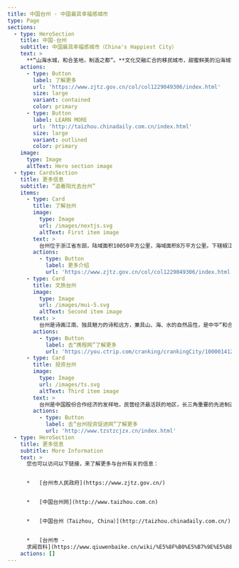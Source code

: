 ```yaml
---
title: 中国台州 - 中国最具幸福感城市
type: Page
sections:
  - type: HeroSection
    title: 中国·台州
    subtitle: 中国最具幸福感城市（China's Happiest City）
    text: >
      **“山海水城，和合圣地，制造之都”。**文化交融汇合的移民城市，甜蜜鲜美的沿海城市，民营经济发达的富裕城市，物产丰饶的宜居城市。[九度荣膺“中国最具幸福感城市”](https://mp.weixin.qq.com/s?__biz=MjM5MDM4NTYwMQ==\&mid=2652430586\&idx=1\&sn=f588c0dce8e40db6145b686062d21fc7\&chksm=bcdefc65d43e5f7811a60ec3e56f5bdf39824f2b3a5da3af179ab37de8d3102837ec585ef552\&scene=27)。
    actions:
      - type: Button
        label: 了解更多
        url: 'https://www.zjtz.gov.cn/col/col1229049306/index.html'
        size: large
        variant: contained
        color: primary
      - type: Button
        label: LEARN MORE
        url: 'http://taizhou.chinadaily.com.cn/index.html'
        size: large
        variant: outlined
        color: primary
    image:
      type: Image
      altText: Hero section image
  - type: CardsSection
    title: 更多信息
    subtitle: “追着阳光去台州”
    items:
      - type: Card
        title: 了解台州
        image:
          type: Image
          url: /images/nextjs.svg
          altText: First item image
        text: >
          台州位于浙江省东部，陆域面积10050平方公里，海域面积8万平方公里。下辖椒江、黄岩、路桥三个区，临海、温岭、玉环三个县级市和天台、仙居、三门三个县，常住人口667.8万，是长三角中心区27城之一、国务院批复确定的浙江沿海区域性中心城市和现代化港口城市。台州素有“七山二水一分田”之称其地形地貌是浙江省的缩影。
        actions:
          - type: Button
            label: 更多介绍
            url: 'https://www.zjtz.gov.cn/col/col1229049306/index.html'
      - type: Card
        title: 文旅台州
        image:
          type: Image
          url: /images/mui-5.svg
          altText: Second item image
        text: >
          台州是诗画江南、独具魅力的诗和远方，兼具山、海、水的自然品性，是中华“和合文化”发源地，浙东唐诗之路目的地，徐霞客游记开篇地，大陈岛垦荒精神诞生地。拥有3个国家5A级旅游景区、16个国家4A级旅游景区、3个国家级湿地公园、1个世界地质公园、4个国家级风景名胜区。境内有“佛宗道源”天台山、“仙人居住的地方”神仙居、“江南八达岭”台州府城墙、“东方巴黎圣母院”温岭石塘、“候鸟的天堂”玉环漩门湾湿地等。
        actions:
          - type: Button
            label: 去“携程网”了解更多
            url: 'https://you.ctrip.com/cranking/crankingCity/100001412064.html'
      - type: Card
        title: 投资台州
        image:
          type: Image
          url: /images/ts.svg
          altText: Third item image
        text: >
          台州是中国股份合作经济的发祥地，民营经济最活跃的地区，长三角重要的先进制造业基地。台州拥有制造业企业8万家，境内外上市公司70多家，境内上市公司数量居全国地级市第4。27个百亿级产业集群，68个国家级产业基地，以及近307个国内外市场占有率第一的“隐形冠军”产品。台州是国家级普惠金融服务小微企业改革示范区、中国民营经济创新示范区，
        actions:
          - type: Button
            label: 去“台州投资促进网”了解更多
            url: 'http://www.tzstzcjzx.cn/index.html'
  - type: HeroSection
    title: 更多信息
    subtitle: More Information
    text: >
      您也可以访问以下链接，来了解更多与台州有关的信息：


      *   [台州市人民政府](https://www.zjtz.gov.cn/)


      *   [中国台州网](http://www.taizhou.com.cn)


      *   [中国台州（Taizhou, China）](http://taizhou.chinadaily.com.cn/)


      *   [台州市 -
      求闻百科](https://www.qiuwenbaike.cn/wiki/%E5%8F%B0%E5%B7%9E%E5%B8%82)
    actions: []
---
```

